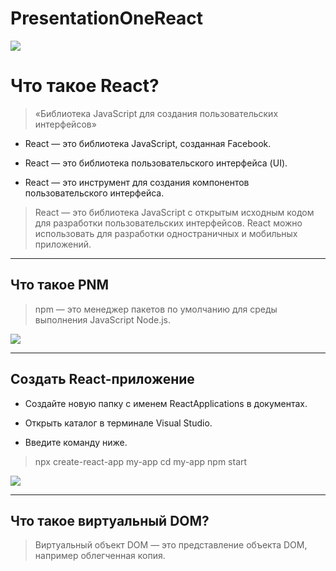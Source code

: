 # PresentationOneReact

![](https://camo.githubusercontent.com/355cca08085472a33ab3b0eb2dd1a5e63f8f845ffe0d388924568d355c1b3044/68747470733a2f2f66757a65736572766572732e72752f77702d636f6e74656e742f75706c6f6164732f352f392f642f35396437663430386637376636306234326336613864663632333435356634642e6a706567)

# Что такое React?
> «Библиотека JavaScript для создания пользовательских интерфейсов»

- React — это библиотека JavaScript, созданная Facebook.

- React — это библиотека пользовательского интерфейса (UI).

- React — это инструмент для создания компонентов пользовательского интерфейса.

>React — это библиотека JavaScript с открытым исходным кодом для разработки пользовательских интерфейсов. React можно использовать для разработки одностраничных и мобильных приложений.

--------------------------------------------------------------------------------------------------------------------

## Что такое PNM

>npm — это менеджер пакетов по умолчанию для среды выполнения JavaScript Node.js.

![](https://camo.githubusercontent.com/f8827ae356528da9347759a4a841d731085fc492c0574e0afa50920287f39807/68747470733a2f2f66696c65732e737065616b65726465636b2e636f6d2f70726573656e746174696f6e732f61383433353863623961303934386463383930623837623966646130653338632f736c6964655f312e6a7067)

--------------------------------------------------------------------------------------------------------------------

## Создать React-приложение

- Создайте новую папку с именем ReactApplications в документах.

- Открыть каталог в терминале Visual Studio.

- Введите команду ниже.

>npx create-react-app my-app cd my-app npm start

![](https://camo.githubusercontent.com/e59e337fcecbfa045b21172e359cff6b5604b1ad5756838a1d99eca09794dc95/68747470733a2f2f69646b626c6f67732e636f6d2f696d616765732f72656163742f73746f7279626f6f6b2f73746f7279426f6f6b332e77656270)

--------------------------------------------------------------------------------------------------------------------

## Что такое виртуальный DOM?

>Виртуальный объект DOM — это представление объекта DOM, например облегченная копия.
